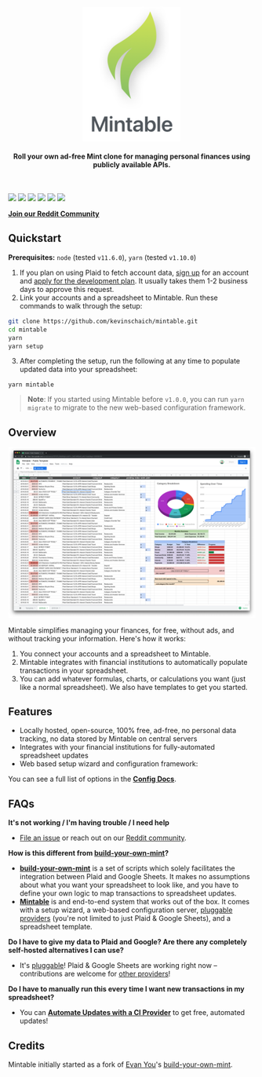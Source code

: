 <h4 align="center"><img width="200" src="./docs/logo.png" alt="Mintable"><h4 align="center">Roll your own ad-free Mint clone for managing personal finances using publicly available APIs.</h4><br></h4>

[![](https://img.shields.io/travis/com/kevinschaich/mintable/master.svg)](https://travis-ci.com/kevinschaich/mintable)
[![](https://img.shields.io/github/release/kevinschaich/mintable.svg)](https://github.com/kevinschaich/mintable/releases)
[![](https://img.shields.io/github/license/kevinschaich/mintable.svg)](https://github.com/kevinschaich/mintable/blob/master/LICENSE)
[![](https://img.shields.io/github/contributors/kevinschaich/mintable.svg)](https://github.com/kevinschaich/mintable/graphs/contributors)
[![](https://img.shields.io/github/issues/kevinschaich/mintable.svg)](https://github.com/kevinschaich/mintable/issues)
[![](https://img.shields.io/github/issues-pr/kevinschaich/mintable.svg)](https://github.com/kevinschaich/mintable/pulls)

[**Join our Reddit Community**](https://www.reddit.com/r/Mintable)

## Quickstart

**Prerequisites:** `node` (tested `v11.6.0`), `yarn` (tested `v1.10.0`)

1. If you plan on using Plaid to fetch account data, [sign up](https://dashboard.plaid.com/signup) for an account and [apply for the development plan](https://plaid.com/pricing/). It usually takes them 1-2 business days to approve this request.
2. Link your accounts and a spreadsheet to Mintable. Run these commands to walk through the setup:

```bash
git clone https://github.com/kevinschaich/mintable.git
cd mintable
yarn
yarn setup
```

3. After completing the setup, run the following at any time to populate updated data into your spreadsheet: 

```
yarn mintable
```

> **Note**: If you started using Mintable before `v1.0.0`, you can run `yarn migrate` to migrate to the new web-based configuration framework.

## Overview

![Mintable](./docs/mintable.png)

Mintable simplifies managing your finances, for free, without ads, and without tracking your information. Here's how it works:

1. You connect your accounts and a spreadsheet to Mintable.
1. Mintable integrates with financial institutions to automatically populate transactions in your spreadsheet.
1. You can add whatever formulas, charts, or calculations you want (just like a normal spreadsheet). We also have templates to get you started.

## Features

- Locally hosted, open-source, 100% free, ad-free, no personal data tracking, no data stored by Mintable on central servers
- Integrates with your financial institutions for fully-automated spreadsheet updates
- Web based setup wizard and configuration framework:

You can see a full list of options in the **[Config Docs](./docs/CONFIG.md)**.

## FAQs

**It's not working / I'm having trouble / I need help**

- [File an issue](https://github.com/kevinschaich/mintable/issues) or reach out on our [Reddit community](https://www.reddit.com/r/Mintable/).

**How is this different from [build-your-own-mint](https://github.com/yyx990803/build-your-own-mint)?**

- **[build-your-own-mint](https://github.com/yyx990803/build-your-own-mint)** is a set of scripts which solely facilitates the integration between Plaid and Google Sheets. It makes no assumptions about what you want your spreadsheet to look like, and you have to define your own logic to map transactions to spreadsheet updates.
- **[Mintable](#)** is and end-to-end system that works out of the box. It comes with a setup wizard, a web-based configuration server, [pluggable providers](./docs/PROVIDERS.md) (you're not limited to just Plaid & Google Sheets), and a spreadsheet template.

**Do I have to give my data to Plaid and Google? Are there any completely self-hosted alternatives I can use?**

- It's [pluggable](./docs/PROVIDERS.md)! Plaid & Google Sheets are working right now – contributions are welcome for [other providers](./docs/PROVIDERS.md)!

**Do I have to manually run this every time I want new transactions in my spreadsheet?**

- You can **[Automate Updates with a CI Provider](./docs/CONFIG.md#automate-updates-with-a-ci-provider)** to get free, automated updates!

## Credits

Mintable initially started as a fork of [Evan You](https://github.com/yyx990803)'s [build-your-own-mint](https://github.com/yyx990803/build-your-own-mint).
